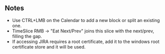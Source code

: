## Notes

- Use CTRL+LMB on the Calendar to add a new block or split an existing one.
- TimeSlice RMB -> "Eat Next/Prev" joins this slice with the next/prev, filling the gap.
- If accessing JIRA requires a root certificate, add it to the windows root certificate store and it will be used.
